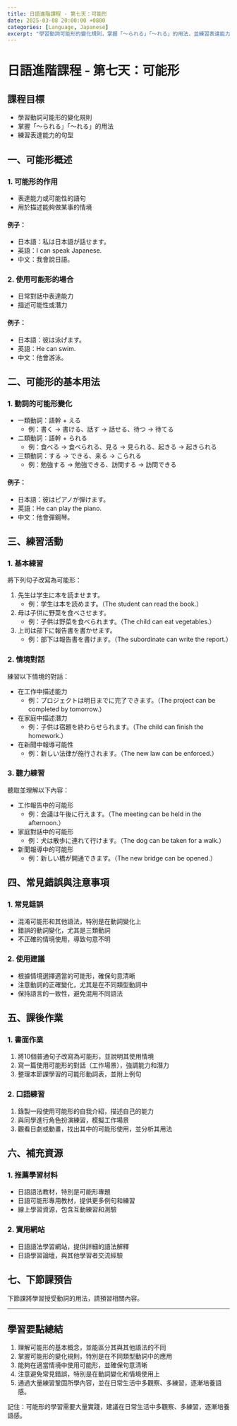 ```yaml
---
title: 日語進階課程 - 第七天：可能形
date: 2025-03-08 20:00:00 +0800
categories: [Language, Japanese]
excerpt: "學習動詞可能形的變化規則，掌握「～られる」「～れる」的用法，並練習表達能力的句型。"
---
```


# 日語進階課程 - 第七天：可能形

## 課程目標
- 學習動詞可能形的變化規則
- 掌握「～られる」「～れる」的用法
- 練習表達能力的句型

## 一、可能形概述

### 1. 可能形的作用
- 表達能力或可能性的語句
- 用於描述能夠做某事的情境

#### 例子：
- 日本語：私は日本語が話せます。
- 英語：I can speak Japanese.
- 中文：我會說日語。

### 2. 使用可能形的場合
- 日常對話中表達能力
- 描述可能性或潛力

#### 例子：
- 日本語：彼は泳げます。
- 英語：He can swim.
- 中文：他會游泳。

## 二、可能形的基本用法

### 1. 動詞的可能形變化
- 一類動詞：語幹 + える
  - 例：書く → 書ける、話す → 話せる、待つ → 待てる
- 二類動詞：語幹 + られる
  - 例：食べる → 食べられる、見る → 見られる、起きる → 起きられる
- 三類動詞：する → できる、来る → こられる
  - 例：勉強する → 勉強できる、訪問する → 訪問できる

#### 例子：
- 日本語：彼はピアノが弾けます。
- 英語：He can play the piano.
- 中文：他會彈鋼琴。

## 三、練習活動

### 1. 基本練習
將下列句子改寫為可能形：
1. 先生は学生に本を読ませます。
   - 例：学生は本を読めます。（The student can read the book.）
2. 母は子供に野菜を食べさせます。
   - 例：子供は野菜を食べられます。（The child can eat vegetables.）
3. 上司は部下に報告書を書かせます。
   - 例：部下は報告書を書けます。（The subordinate can write the report.）

### 2. 情境對話
練習以下情境的對話：
- 在工作中描述能力
  - 例：プロジェクトは明日までに完了できます。（The project can be completed by tomorrow.）
- 在家庭中描述潛力
  - 例：子供は宿題を終わらせられます。（The child can finish the homework.）
- 在新聞中報導可能性
  - 例：新しい法律が施行されます。（The new law can be enforced.）

### 3. 聽力練習
聽取並理解以下內容：
- 工作報告中的可能形
  - 例：会議は午後に行えます。（The meeting can be held in the afternoon.）
- 家庭對話中的可能形
  - 例：犬は散歩に連れて行けます。（The dog can be taken for a walk.）
- 新聞報導中的可能形
  - 例：新しい橋が開通できます。（The new bridge can be opened.）

## 四、常見錯誤與注意事項

### 1. 常見錯誤
- 混淆可能形和其他語法，特別是在動詞變化上
- 錯誤的動詞變化，尤其是三類動詞
- 不正確的情境使用，導致句意不明

### 2. 使用建議
- 根據情境選擇適當的可能形，確保句意清晰
- 注意動詞的正確變化，尤其是在不同類型動詞中
- 保持語言的一致性，避免混用不同語法

## 五、課後作業

### 1. 書面作業
1. 將10個普通句子改寫為可能形，並說明其使用情境
2. 寫一篇使用可能形的對話（工作場景），強調能力和潛力
3. 整理本節課學習的可能形動詞表，並附上例句

### 2. 口語練習
1. 錄製一段使用可能形的自我介紹，描述自己的能力
2. 與同學進行角色扮演練習，模擬工作場景
3. 觀看日劇或動畫，找出其中的可能形使用，並分析其用法

## 六、補充資源

### 1. 推薦學習材料
- 日語語法教材，特別是可能形專題
- 日語可能形專用教材，提供更多例句和練習
- 線上學習資源，包含互動練習和測驗

### 2. 實用網站
- 日語語法學習網站，提供詳細的語法解釋
- 日語學習論壇，與其他學習者交流經驗

## 七、下節課預告
下節課將學習授受動詞的用法，請預習相關內容。

---

## 學習要點總結
1. 理解可能形的基本概念，並能區分其與其他語法的不同
2. 掌握可能形的變化規則，特別是在不同類型動詞中的應用
3. 能夠在適當情境中使用可能形，並確保句意清晰
4. 注意避免常見錯誤，特別是在動詞變化和情境使用上
5. 通過大量練習鞏固所學內容，並在日常生活中多觀察、多練習，逐漸培養語感。

記住：可能形的學習需要大量實踐，建議在日常生活中多觀察、多練習，逐漸培養語感。 
